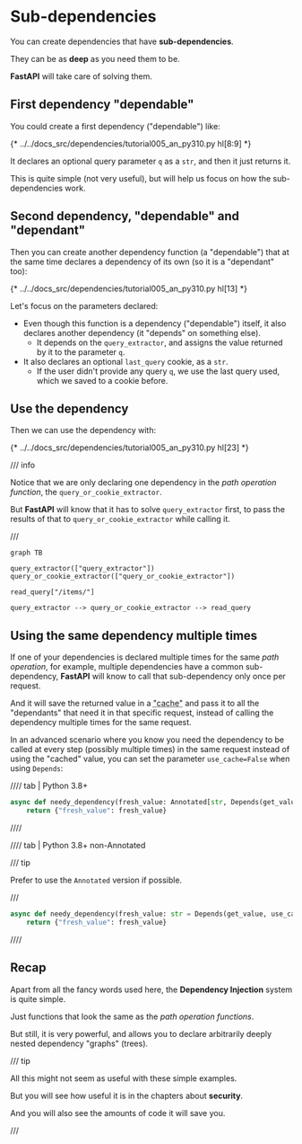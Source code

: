 # Sub-dependencies

You can create dependencies that have **sub-dependencies**.

They can be as **deep** as you need them to be.

**FastAPI** will take care of solving them.

## First dependency "dependable"

You could create a first dependency ("dependable") like:

{* ../../docs_src/dependencies/tutorial005_an_py310.py hl[8:9] *}

It declares an optional query parameter `q` as a `str`, and then it just returns it.

This is quite simple (not very useful), but will help us focus on how the sub-dependencies work.

## Second dependency, "dependable" and "dependant"

Then you can create another dependency function (a "dependable") that at the same time declares a dependency of its own (so it is a "dependant" too):

{* ../../docs_src/dependencies/tutorial005_an_py310.py hl[13] *}

Let's focus on the parameters declared:

* Even though this function is a dependency ("dependable") itself, it also declares another dependency (it "depends" on something else).
    * It depends on the `query_extractor`, and assigns the value returned by it to the parameter `q`.
* It also declares an optional `last_query` cookie, as a `str`.
    * If the user didn't provide any query `q`, we use the last query used, which we saved to a cookie before.

## Use the dependency

Then we can use the dependency with:

{* ../../docs_src/dependencies/tutorial005_an_py310.py hl[23] *}

/// info

Notice that we are only declaring one dependency in the *path operation function*, the `query_or_cookie_extractor`.

But **FastAPI** will know that it has to solve `query_extractor` first, to pass the results of that to `query_or_cookie_extractor` while calling it.

///

```mermaid
graph TB

query_extractor(["query_extractor"])
query_or_cookie_extractor(["query_or_cookie_extractor"])

read_query["/items/"]

query_extractor --> query_or_cookie_extractor --> read_query
```

## Using the same dependency multiple times

If one of your dependencies is declared multiple times for the same *path operation*, for example, multiple dependencies have a common sub-dependency, **FastAPI** will know to call that sub-dependency only once per request.

And it will save the returned value in a <abbr title="A utility/system to store computed/generated values, to reuse them instead of computing them again.">"cache"</abbr> and pass it to all the "dependants" that need it in that specific request, instead of calling the dependency multiple times for the same request.

In an advanced scenario where you know you need the dependency to be called at every step (possibly multiple times) in the same request instead of using the "cached" value, you can set the parameter `use_cache=False` when using `Depends`:

//// tab | Python 3.8+

```Python hl_lines="1"
async def needy_dependency(fresh_value: Annotated[str, Depends(get_value, use_cache=False)]):
    return {"fresh_value": fresh_value}
```

////

//// tab | Python 3.8+ non-Annotated

/// tip

Prefer to use the `Annotated` version if possible.

///

```Python hl_lines="1"
async def needy_dependency(fresh_value: str = Depends(get_value, use_cache=False)):
    return {"fresh_value": fresh_value}
```

////

## Recap

Apart from all the fancy words used here, the **Dependency Injection** system is quite simple.

Just functions that look the same as the *path operation functions*.

But still, it is very powerful, and allows you to declare arbitrarily deeply nested dependency "graphs" (trees).

/// tip

All this might not seem as useful with these simple examples.

But you will see how useful it is in the chapters about **security**.

And you will also see the amounts of code it will save you.

///
